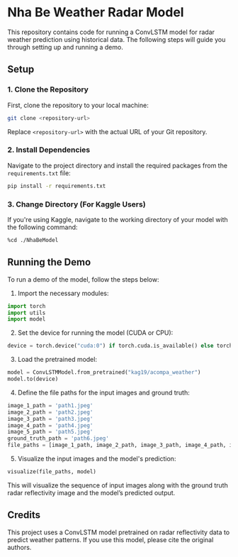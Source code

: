 
# Nha Be Weather Radar Model

This repository contains code for running a ConvLSTM model for radar weather prediction using historical data. The following steps will guide you through setting up and running a demo.

## Setup

### 1. Clone the Repository

First, clone the repository to your local machine:

```bash
git clone <repository-url>
```

Replace `<repository-url>` with the actual URL of your Git repository.

### 2. Install Dependencies

Navigate to the project directory and install the required packages from the `requirements.txt` file:

```bash
pip install -r requirements.txt
```

### 3. Change Directory (For Kaggle Users)

If you're using Kaggle, navigate to the working directory of your model with the following command:

```bash
%cd ./NhaBeModel
```

## Running the Demo

To run a demo of the model, follow the steps below:

1. Import the necessary modules:

```python
import torch
import utils
import model
```

2. Set the device for running the model (CUDA or CPU):

```python
device = torch.device("cuda:0") if torch.cuda.is_available() else torch.device("cpu")
```

3. Load the pretrained model:

```python
model = ConvLSTMModel.from_pretrained("kag19/acompa_weather")
model.to(device)
```

4. Define the file paths for the input images and ground truth:

```python
image_1_path = 'path1.jpeg'
image_2_path = 'path2.jpeg'
image_3_path = 'path3.jpeg'
image_4_path = 'path4.jpeg'
image_5_path = 'path5.jpeg'
ground_truth_path = 'path6.jpeg'
file_paths = [image_1_path, image_2_path, image_3_path, image_4_path, image_5_path, ground_truth_path]
```

5. Visualize the input images and the model's prediction:

```python
visualize(file_paths, model)
```

This will visualize the sequence of input images along with the ground truth radar reflectivity image and the model’s predicted output.

## Credits

This project uses a ConvLSTM model pretrained on radar reflectivity data to predict weather patterns. If you use this model, please cite the original authors.

